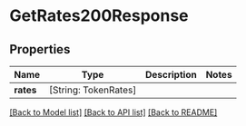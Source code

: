 # GetRates200Response

## Properties
Name | Type | Description | Notes
------------ | ------------- | ------------- | -------------
**rates** | [String: TokenRates] |  | 

[[Back to Model list]](../README.md#documentation-for-models) [[Back to API list]](../README.md#documentation-for-api-endpoints) [[Back to README]](../README.md)


